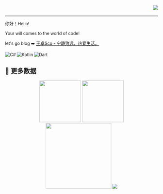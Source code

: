 <h1 align="right">
  <a href="https://meuicat.com/">
    <img src="https://readme-typing-svg.herokuapp.com?color=%2336BCF7&lines=长路漫漫，走遍世界各地，寻找心中的自己.;console.log(%22Hello%EF%BC%8CLittle🤪%22)">
  </a>
</h1>

---

你好！Hello!

Your will comes to the world of code!

let's go blog ➡️ [王卓Sco - 宁静致远，热爱生活。](https://blog.wzsco.top)

![C#](https://img.shields.io/badge/C%23-%239400D3) ![Kotlin](https://img.shields.io/badge/Kotlin-%23DCD0FF) ![Dart](https://img.shields.io/badge/Dart-%236495ED)

## 💪 更多数据
<!-- BiliBili和GitHub数据 -->
<div align="center">
  <img height="137px" src="https://github-readme-stats.vercel.app/api?username=wleelw&hide_title=true&hide_border=true&show_icons=trueline_height=21&text_color=000&icon_color=000&bg_color=30,8BC6EC,9599E2&theme=graywhite" />
  <img height="137px" src="https://github-readme-stats.vercel.app/api/top-langs/?username=wleelw&hide_title=true&hide_border=true&layout=compact&langs_count=6&text_color=000&icon_color=fff&bg_color=30,8BC6EC,9599E2&theme=graywhite" />
</div>
<div align="center">
  <img height="216px" src="https://github-readme-streak-stats.herokuapp.com/?user=wleelw&theme=dark&hide_border=true" />
  <a href="https://space.bilibili.com/1329819902"><img src="https://stats.justsong.cn/api/bilibili/?id=1329819902"/></a>
</div>

